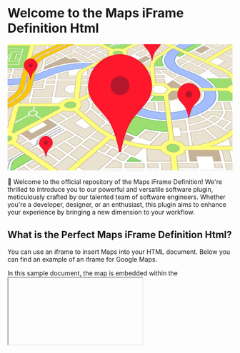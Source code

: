 # Welcome to the Maps iFrame Definition Html

![Plugin Logo](plugin.png)

👋 Welcome to the official repository of the Maps iFrame Definition! We're thrilled to introduce you to our powerful and versatile software plugin, meticulously crafted by our talented team of software engineers. Whether you're a developer, designer, or an enthusiast, this plugin aims to enhance your experience by bringing a new dimension to your workflow.

## What is the Perfect Maps iFrame Definition Html?

You can use an iframe to insert Maps into your HTML document. Below you can find an example of an iframe for Google Maps.

In this sample document, the map is embedded within the <iframe> tag. The src attribute specifies the URL of the embedded map. Usually the location specified by the q parameter is shown.

The 'width' and 'height' properties are specified as the width and height of the iframe. We remove the border around the frame using the 'frameborder'="0" style.

The 'allowfullscreen' property allows the iframe to switch to fullscreen mode.
